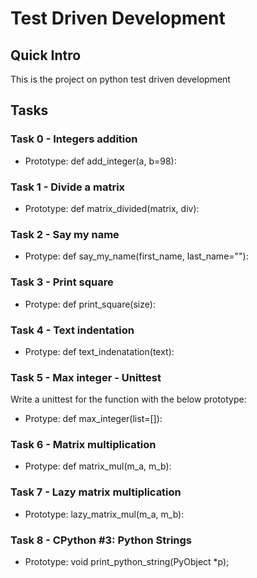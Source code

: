 # Test Driven Development

## Quick Intro

This is the project on python test driven development

## Tasks

### Task 0 - Integers addition

- Prototype: def add_integer(a, b=98):

### Task 1 - Divide a matrix

- Prototype: def matrix_divided(matrix, div):

### Task 2 - Say my name

- Protype: def say_my_name(first_name, last_name=""):

### Task 3 - Print square

- Protype: def print_square(size):

### Task 4 - Text indentation

- Protype: def text_indenatation(text):

### Task 5 - Max integer - Unittest

Write a unittest for the function with the below prototype:
- Protype: def max_integer(list=[]):

### Task 6 - Matrix multiplication

- Protype: def matrix_mul(m_a, m_b):

### Task 7 - Lazy matrix multiplication

- Prototype: lazy_matrix_mul(m_a, m_b):

### Task 8 - CPython #3: Python Strings

- Prototype: void print_python_string(PyObject *p);